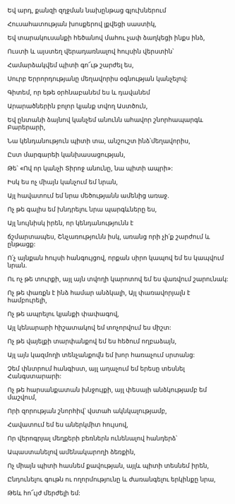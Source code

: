 Եվ արդ, քանզի զղջման նախընթաց գլուխներում


Հուսահատության խոսքերով լքվեցի սաստիկ,


Եվ տարակուսանքի հեծանով մահու չափ ձաղկեցի ինքս ինձ,


Ուստի և այստեղ վերադառնալով հույսին վերստին՝


Համարձակվեմ պիտի գո՜ւթ շարժել ես,


Սուրբ Երրորդությանը մեղավորիս օգնության կանչելով:


Գիտեմ, որ եթե օրհնաբանեմ ես և դավանեմ


Արարածներին բոլոր կյանք տվող Աստծուն,


Եվ ընտանի ձայնով կանչեմ անունն ահավոր շնորհապարգև Բարերարի,


Նա կենդանություն պիտի տա, անշուշտ ինձ՝մեղավորիս,


Ըստ մարգարեի կանխասացության,


Թե՝ «Ով որ կանչի Տիրոջ անունը, նա պիտի ապրի»:


Իսկ ես ոչ միայն կանչում եմ նրան,


Այլ հավատում եմ նրա մեծությանն ամենից առաջ.


Ոչ թե գալիս եմ խնդրելու նրա պարգևները ես,


Այլ նույնիսկ իրեն, որ կենդանությունն է


ճշմարտապես, Շնչառությունն իսկ, առանց որի չի՛ք շարժում և ընթացք:


Ո՛չ այնքան հույսի հանգույցով, որքան սիրո կապով եմ ես կապվում նրան.


Ու ոչ թե տուրքի, այլ այն տվողի կարոտով եմ ես վառվում շարունակ:


Ոչ թե փառքն է ինձ համար անձկալի, Այլ փառավորյալն է համբուրելի,


Ոչ թե ապրելու կյանքի փափագով,


Այլ կենարարի հիշատակով եմ տոչորվում ես միշտ:


Ոչ թե վայելքի տարփանքով եմ ես հեծում ողբաձայն,


Այլ այն կազմողի տենչանքովն եմ խոր հառաչում սրտանց:


Չեմ փնտրում հանգիստ, այլ աղաչում եմ երեսը տեսնել Հանգստարարի:


Ոչ թե հարսանքատան խնջույքի, այլ փեսայի անձկությամբ եմ մաշվում,


Որի զորության շնորհիվ՝ վստահ ակնկալությամբ,


Հավատում եմ ես աներկմիտ հույսով,


Որ վերոգրյալ մեղքերի բեռներն ունենալով հանդերձ՝


Ապաստանելով ամենակարողի ձեռքին,


Ոչ միայն պիտի հասնեմ քավության, այլև պիտի տեսնեմ իրեն,


Ընդունելու գութն ու ողորմությունը և ժառանգելու երկինքը նրա,


Թեև հո՜ւյժ մերժելի եմ: